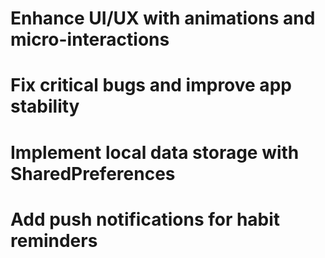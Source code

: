 # Enhance UI/UX with animations and micro-interactions
# Fix critical bugs and improve app stability
# Implement local data storage with SharedPreferences
# Add push notifications for habit reminders
